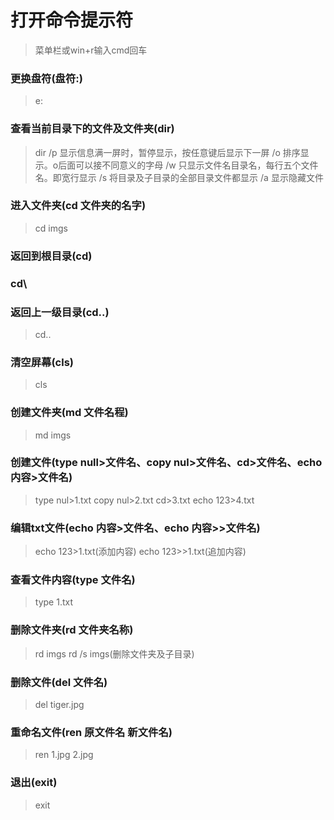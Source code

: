 # 打开命令提示符
> 菜单栏或win+r输入cmd回车

### 更换盘符(盘符:)
> e:

### 查看当前目录下的文件及文件夹(dir)
> dir
> /p 显示信息满一屏时，暂停显示，按任意键后显示下一屏
/o 排序显示。o后面可以接不同意义的字母
/w 只显示文件名目录名，每行五个文件名。即宽行显示
/s 将目录及子目录的全部目录文件都显示
/a 显示隐藏文件

### 进入文件夹(cd 文件夹的名字)
> cd imgs

### 返回到根目录(cd\)
### cd\

### 返回上一级目录(cd..)
> cd..

### 清空屏幕(cls)
> cls

### 创建文件夹(md 文件名程)
> md imgs

### 创建文件(type null>文件名、copy nul>文件名、cd>文件名、echo 内容>文件名)
> type nul>1.txt
> copy nul>2.txt
> cd>3.txt
> echo 123>4.txt

### 编辑txt文件(echo 内容>文件名、echo 内容>>文件名)
> echo 123>1.txt(添加内容)
> echo 123>>1.txt(追加内容)

### 查看文件内容(type 文件名)
> type 1.txt

### 删除文件夹(rd 文件夹名称)
> rd imgs
> rd /s imgs(删除文件夹及子目录)

### 删除文件(del 文件名)
> del tiger.jpg

### 重命名文件(ren 原文件名 新文件名)
> ren 1.jpg 2.jpg

### 退出(exit)
> exit